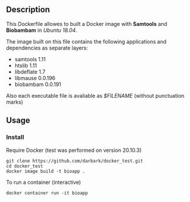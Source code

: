 ## Description
This Dockerfile allowes to built a Docker image with **Samtools** and **Biobambam** in *Ubuntu 18.04*.

The image built on this file contains the following applications and dependencies as separate layers:
 - samtools 1.11
 - htslib 1.11
 - libdeflate 1.7
 - libmause 0.0.196
 - biobambam 0.0.191
  
  Also each executable file is avaliable as *$FILENAME* (without punctuation marks)
    
## Usage

### Install 
Require Docker (test was performed on version 20.10.3)
    
    git clone https://github.com/darbark/docker_test.git
    cd docker_test
    docker image build -t bioapp .
    
To run a container (interactive)

    docker container run -it bioapp
